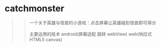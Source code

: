 # catchmonster
>> 一个关于英雄与怪兽的小游戏：点击屏幕让英雄碰到怪兽即可得分<br><br>
>> 主要运用的技术 android(屏幕适配 跳转 webView) web(响应式 HTML5 canvas)	 
